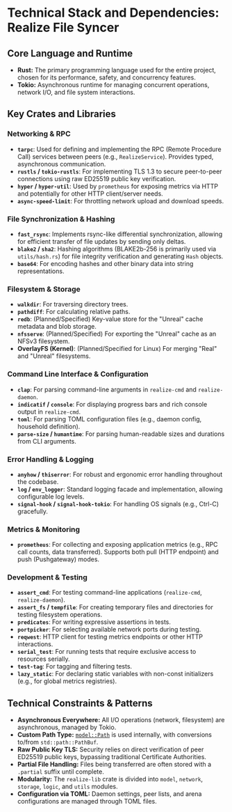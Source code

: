 # Technical Stack and Dependencies: Realize File Syncer

## Core Language and Runtime

*   **Rust:** The primary programming language used for the entire project, chosen for its performance, safety, and concurrency features.
*   **Tokio:** Asynchronous runtime for managing concurrent operations, network I/O, and file system interactions.

## Key Crates and Libraries

### Networking & RPC

*   **`tarpc`**: Used for defining and implementing the RPC (Remote Procedure Call) services between peers (e.g., `RealizeService`). Provides typed, asynchronous communication.
*   **`rustls` / `tokio-rustls`**: For implementing TLS 1.3 to secure peer-to-peer connections using raw ED25519 public key verification.
*   **`hyper` / `hyper-util`**: Used by `prometheus` for exposing metrics via HTTP and potentially for other HTTP client/server needs.
*   **`async-speed-limit`**: For throttling network upload and download speeds.

### File Synchronization & Hashing

*   **`fast_rsync`**: Implements rsync-like differential synchronization, allowing for efficient transfer of file updates by sending only deltas.
*   **`blake2` / `sha2`**: Hashing algorithms (BLAKE2b-256 is primarily used via `utils/hash.rs`) for file integrity verification and generating `Hash` objects.
*   **`base64`**: For encoding hashes and other binary data into string representations.

### Filesystem & Storage

*   **`walkdir`**: For traversing directory trees.
*   **`pathdiff`**: For calculating relative paths.
*   **`redb`**: (Planned/Specified) Key-value store for the "Unreal" cache metadata and blob storage.
*   **`nfsserve`**: (Planned/Specified) For exporting the "Unreal" cache as an NFSv3 filesystem.
*   **OverlayFS (Kernel)**: (Planned/Specified for Linux) For merging "Real" and "Unreal" filesystems.

### Command Line Interface & Configuration

*   **`clap`**: For parsing command-line arguments in `realize-cmd` and `realize-daemon`.
*   **`indicatif` / `console`**: For displaying progress bars and rich console output in `realize-cmd`.
*   **`toml`**: For parsing TOML configuration files (e.g., daemon config, household definition).
*   **`parse-size` / `humantime`**: For parsing human-readable sizes and durations from CLI arguments.

### Error Handling & Logging

*   **`anyhow` / `thiserror`**: For robust and ergonomic error handling throughout the codebase.
*   **`log` / `env_logger`**: Standard logging facade and implementation, allowing configurable log levels.
*   **`signal-hook` / `signal-hook-tokio`**: For handling OS signals (e.g., Ctrl-C) gracefully.

### Metrics & Monitoring

*   **`prometheus`**: For collecting and exposing application metrics (e.g., RPC call counts, data transferred). Supports both pull (HTTP endpoint) and push (Pushgateway) modes.

### Development & Testing

*   **`assert_cmd`**: For testing command-line applications (`realize-cmd`, `realize-daemon`).
*   **`assert_fs` / `tempfile`**: For creating temporary files and directories for testing filesystem operations.
*   **`predicates`**: For writing expressive assertions in tests.
*   **`portpicker`**: For selecting available network ports during testing.
*   **`reqwest`**: HTTP client for testing metrics endpoints or other HTTP interactions.
*   **`serial_test`**: For running tests that require exclusive access to resources serially.
*   **`test-tag`**: For tagging and filtering tests.
*   **`lazy_static`**: For declaring static variables with non-const initializers (e.g., for global metrics registries).

## Technical Constraints & Patterns

*   **Asynchronous Everywhere:** All I/O operations (network, filesystem) are asynchronous, managed by Tokio.
*   **Custom Path Type:** [`model::Path`](crate/realize-lib/src/model/path.rs) is used internally, with conversions to/from `std::path::PathBuf`.
*   **Raw Public Key TLS:** Security relies on direct verification of peer ED25519 public keys, bypassing traditional Certificate Authorities.
*   **Partial File Handling:** Files being transferred are often stored with a `.partial` suffix until complete.
*   **Modularity:** The `realize-lib` crate is divided into `model`, `network`, `storage`, `logic`, and `utils` modules.
*   **Configuration via TOML:** Daemon settings, peer lists, and arena configurations are managed through TOML files.